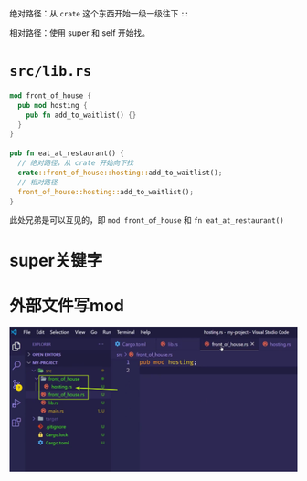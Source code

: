 绝对路径：从 `crate` 这个东西开始一级一级往下 `::`

相对路径：使用 super 和 self 开始找。

# `src/lib.rs`

``` rust
mod front_of_house {
  pub mod hosting {
    pub fn add_to_waitlist() {}
  }
}

pub fn eat_at_restaurant() {
  // 绝对路径，从 crate 开始向下找
  crate::front_of_house::hosting::add_to_waitlist();
  // 相对路径
  front_of_house::hosting::add_to_waitlist();
}
```

此处兄弟是可以互见的，即 `mod front_of_house` 和 `fn eat_at_restaurant()`

# super关键字





# 外部文件写mod

![image-20210413040941703](attachments/image-20210413040941703.png)